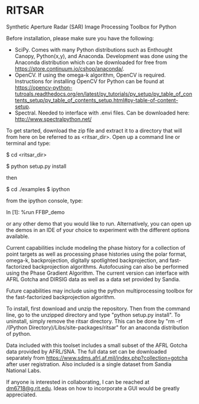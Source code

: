 # RITSAR
Synthetic Aperture Radar (SAR) Image Processing Toolbox for Python

Before installation, please make sure you have the following:
- SciPy. Comes with many Python distributions such as Enthought Canopy, Python(x,y), and Anaconda.  Development was done using the Anaconda distribution which can be downloaded for free from https://store.continuum.io/cshop/anaconda/. 
- OpenCV. If using the omega-k algorithm, OpenCV is required. Instructions for installing OpenCV for Python can be found at  https://opencv-python-tutroals.readthedocs.org/en/latest/py_tutorials/py_setup/py_table_of_contents_setup/py_table_of_contents_setup.html#py-table-of-content-setup.
- Spectral.  Needed to interface with .envi files.  Can be downloaded here: http://www.spectralpython.net/ 
  
To get started, download the zip file and extract it to a directory that will from here on be referred to as <ritsar_dir>.  Open up a command line or terminal and type:

$ cd \<ritsar_dir\>

$ python setup.py install

then

$ cd ./examples
$ ipython

from the ipython console, type:

In [1]: %run FFBP_demo

or any other demo that you would like to run.  Alternatively, you can open up the demos in an IDE of your choice to experiment with the different options available.

Current capabilities include modeling the phase history for a collection of point targets as well as processing phase histories using the polar format, omega-k, backprojection, digitally spotlighted backprojection, and fast-factorized backprojection algorithms.  Autofocusing can also be performed using the Phase Gradient Algorithm.  The current version can interface with AFRL Gotcha and DIRSIG data as well as a data set provided by Sandia.

Future capabilities may include using the python multiprocessing toolbox for the fast-factorized backprojection algorithm.

To install, first download and unzip the repository.  Then from the command line, go to the unzipped directory and type "python setup.py install".  To uninstall, simply remove the ritsar directory.  This can be done by "rm -rf /(Python Directory)/Libs/site-packages/ritsar" for an anaconda distribution of python.

Data included with this toolset includes a small subset of the AFRL Gotcha data provided by AFRL/SNA.  The full data set can be downloaded separately from https://www.sdms.afrl.af.mil/index.php?collection=gotcha after user registration.  Also included is a single dataset from Sandia National Labs.

If anyone is interested in collaborating, I can be reached at dm6718@g.rit.edu. Ideas on how to incorporate a GUI would be greatly appreciated.
